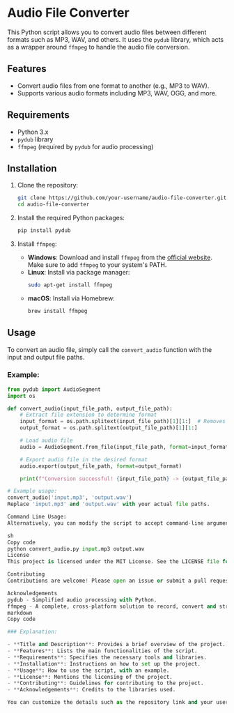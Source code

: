 # Audio File Converter

This Python script allows you to convert audio files between different formats such as MP3, WAV, and others. It uses the `pydub` library, which acts as a wrapper around `ffmpeg` to handle the audio file conversion.

## Features

- Convert audio files from one format to another (e.g., MP3 to WAV).
- Supports various audio formats including MP3, WAV, OGG, and more.

## Requirements

- Python 3.x
- `pydub` library
- `ffmpeg` (required by `pydub` for audio processing)

## Installation

1. Clone the repository:

    ```sh
    git clone https://github.com/your-username/audio-file-converter.git
    cd audio-file-converter
    ```

2. Install the required Python packages:

    ```sh
    pip install pydub
    ```

3. Install `ffmpeg`:

    - **Windows**: Download and install `ffmpeg` from the [official website](https://ffmpeg.org/download.html). Make sure to add `ffmpeg` to your system's PATH.
    - **Linux**: Install via package manager:
        ```sh
        sudo apt-get install ffmpeg
        ```
    - **macOS**: Install via Homebrew:
        ```sh
        brew install ffmpeg
        ```

## Usage

To convert an audio file, simply call the `convert_audio` function with the input and output file paths.

### Example:

```python
from pydub import AudioSegment
import os

def convert_audio(input_file_path, output_file_path):
    # Extract file extension to determine format
    input_format = os.path.splitext(input_file_path)[1][1:]  # Removes the dot (.)
    output_format = os.path.splitext(output_file_path)[1][1:]

    # Load audio file
    audio = AudioSegment.from_file(input_file_path, format=input_format)

    # Export audio file in the desired format
    audio.export(output_file_path, format=output_format)

    print(f"Conversion successful! {input_file_path} -> {output_file_path}")

# Example usage:
convert_audio('input.mp3', 'output.wav')
Replace 'input.mp3' and 'output.wav' with your actual file paths.

Command Line Usage:
Alternatively, you can modify the script to accept command-line arguments for easier use:

sh
Copy code
python convert_audio.py input.mp3 output.wav
License
This project is licensed under the MIT License. See the LICENSE file for more details.

Contributing
Contributions are welcome! Please open an issue or submit a pull request for any improvements or feature requests.

Acknowledgements
pydub - Simplified audio processing with Python.
ffmpeg - A complete, cross-platform solution to record, convert and stream audio and video.
markdown
Copy code

### Explanation:

- **Title and Description**: Provides a brief overview of the project.
- **Features**: Lists the main functionalities of the script.
- **Requirements**: Specifies the necessary tools and libraries.
- **Installation**: Instructions on how to set up the project.
- **Usage**: How to use the script, with an example.
- **License**: Mentions the licensing of the project.
- **Contributing**: Guidelines for contributing to the project.
- **Acknowledgements**: Credits to the libraries used.

You can customize the details such as the repository link and your username as needed.






